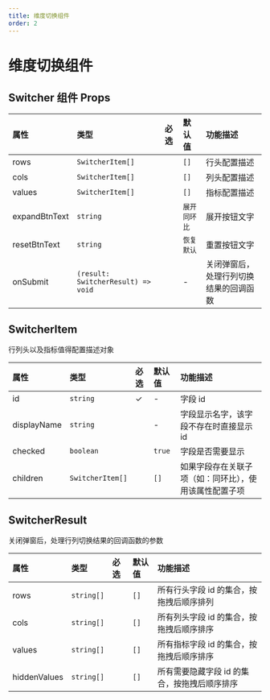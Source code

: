 ```yaml
---
title: 维度切换组件
order: 2
---
```


# 维度切换组件

## Switcher 组件 Props

| 属性       | 类型            | 必选  | 默认值 | 功能描述   |
| :---------- | :--------------- |  :---- | :------ | :---------- |
| rows       | `SwitcherItem[]`           |      | `[]`   | 行头配置描述   |
| cols | `SwitcherItem[]`          |      | `[]`   | 列头配置描述   |
| values   | `SwitcherItem[]`           |      | `[]`   | 指标配置描述 |
| expandBtnText       | `string`       |      | `展开同环比`   | 展开按钮文字   |
| resetBtnText       | `string`       |      | `恢复默认`   | 重置按钮文字   |
| onSubmit       | `(result: SwitcherResult) => void`       |      | -   | 关闭弹窗后，处理行列切换结果的回调函数   |

## SwitcherItem

行列头以及指标值得配置描述对象

| 属性       | 类型            | 必选  | 默认值 | 功能描述   |
| :---------- | :--------------- |  :---- | :------ | :---------- |
| id       | `string`           |   ✓    | -   | 字段 id   |
| displayName | `string`          |      | -   | 字段显示名字，该字段不存在时直接显示 id   |
| checked   | `boolean`           |      | `true`   | 字段是否需要显示 |
| children       | `SwitcherItem[]`       |      | `[]`   | 如果字段存在关联子项（如：同环比），使用该属性配置子项   |

## SwitcherResult

关闭弹窗后，处理行列切换结果的回调函数的参数

| 属性       | 类型            | 必选  | 默认值 | 功能描述   |
| :---------- | :--------------- |  :---- | :------ | :---------- |
| rows       | `string[]`           |       | `[]`  | 所有行头字段 id 的集合，按拖拽后顺序排列   |
| cols | `string[]`          |      | `[]`   | 所有列头字段 id 的集合，按拖拽后顺序排序   |
| values   | `string[]`           |      | `[]`   | 所有指标字段 id 的集合，按拖拽后顺序排序 |
| hiddenValues       | `string[]`       |      | `[]`   | 所有需要隐藏字段 id 的集合，按拖拽后顺序排序   |
